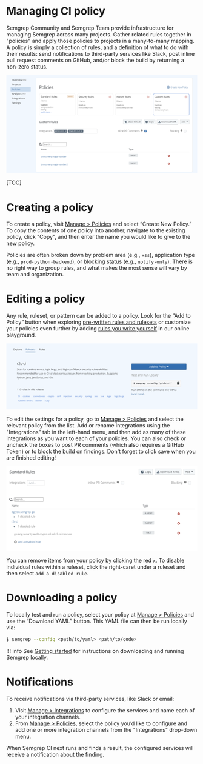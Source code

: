 # Managing CI policy

Semgrep Community and Semgrep Team provide infrastructure for managing Semgrep across many projects. Gather related rules together in "policies" and apply those policies to projects in a many-to-many mapping. A policy is simply a collection of rules, and a definition of what to do with their results: send notifications to third-party services like Slack, post inline pull request comments on GitHub, and/or block the build by returning a non-zero status.

![Sample policy with rules set to send notifcations and post PR comments](img/policy-sample.png "Policy to notify when results are found but not block the CI build")

[TOC]

# Creating a policy

To create a policy, visit [Manage > Policies](https://semgrep.dev/manage/policy) and select “Create New Policy.” To copy the contents of one policy into another, navigate to the existing policy, click "Copy", and then enter the name you would like to give to the new policy.

Policies are often broken down by problem area (e.g., `xss`), application type (e.g., `prod-python-backend`), or blocking status (e.g., `notify-only`). There is no right way to group rules, and what makes the most sense will vary by team and organization.

# Editing a policy

Any rule, ruleset, or pattern can be added to a policy. Look for the “Add to Policy” button when exploring [pre-written rules and rulesets](https://semgrep.dev/explore) or customize your policies even further by adding [rules you write yourself](https://semgrep.live) in our online playground.

![A ruleset with an "Add to Policy" button visible](img/ruleset.png "A ruleset showing 'Add to Policy'")

To edit the settings for a policy, go to [Manage > Policies](https://semgrep.dev/manage/policy) and select the relevant policy from the list. Add or rename integrations using the "Integrations" tab in the left-hand menu, and then add as many of these integrations as you want to each of your policies. You can also check or uncheck the boxes to post PR comments (which also requires a GitHub Token) or to block the build on findings. Don't forget to click save when you are finished editing!

![Policy with disabled rules showing](img/remove-from-policy.png "Disabling a rule within a ruleset")

You can remove items from your policy by clicking the red `x`. To disable individual rules within a ruleset, click the right-caret under a ruleset and then select `add a disabled rule`.
# Downloading a policy

To locally test and run a policy, select your policy at [Manage > Policies](https://semgrep.dev/manage/policy) and use the “Download YAML” button. This YAML file can then be run locally via:

```bash
$ semgrep --config <path/to/yaml> <path/to/code>
```

!!! info
    See [Getting started](getting-started.md) for instructions on downloading and running Semgrep locally.

# Notifications

To receive notifications via third-party services, like Slack or email:

1. Visit [Manage > Integrations](https://semgrep.dev/manage/notifications) to configure the services and name each of your integration channels.
2. From [Manage > Policies](https://semgrep.dev/manage/policy), select the policy you’d like to configure and add one or more integration channels from the "Integrations" drop-down menu.

When Semgrep CI next runs and finds a result, the configured services will receive a notification about the finding.


